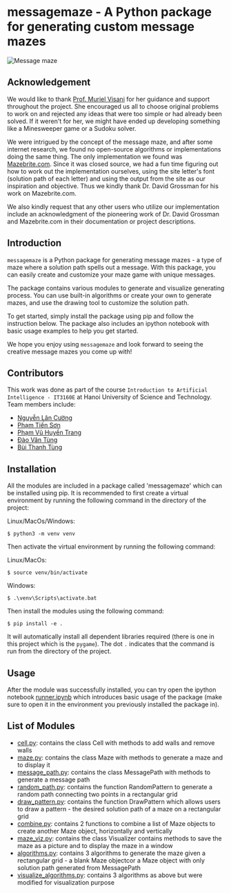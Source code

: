 # messagemaze - A Python package for generating custom message mazes

![Message maze](fungame_solution.png)

## Acknowledgement

We would like to thank [Prof. Muriel Visani](https://pageperso.univ-lr.fr/mvisani/) for her guidance and support throughout the project. She encouraged us all to choose original problems to work on and rejected any ideas that were too simple or had already been solved. If it weren't for her, we might have ended up developing something like a Minesweeper game or a Sudoku solver.

We were intrigued by the concept of the message maze, and after some internet research, we found no open-source algorithms or implementations doing the same thing. The only implementation we found was [Mazebrite.com](https://www.mazebrite.com/). Since it was closed source, we had a fun time figuring out how to work out the implementation ourselves, using the site letter's font (solution path of each letter) and using the output from the site as our inspiration and objective. Thus we kindly thank Dr. David Grossman for his work on Mazebrite.com.

We also kindly request that any other users who utilize our implementation include an acknowledgment of the pioneering work of Dr. David Grossman and Mazebrite.com in their documentation or project descriptions.


## Introduction

`messagemaze` is a Python package for generating message mazes - a type of maze where a solution path spells out a message. With this package, you can easily create and customize your maze game with unique messages.

The package contains various modules to generate and visualize generating process. You can use built-in algorithms or create your own to generate mazes, and use the drawing tool to customize the solution path.

To get started, simply install the package using pip and follow the instruction below. The package also includes an ipython notebook with basic usage examples to help you get started.

We hope you enjoy using `messagemaze` and look forward to seeing the creative message mazes you come up with!

## Contributors

This work was done as part of the course `Introduction to Artificial Intelligence - IT3160E` at Hanoi University of Science and Technology. Team members include:

- [Nguyễn Lân Cường](https://github.com/cuonglannguyen)
- [Phạm Tiến Sơn](https://github.com/phamson02)
- [Phạm Vũ Huyền Trang](https://github.com/PhamVuHuyenTrang)
- [Đào Văn Tùng](https://github.com/tungbinhthuong)
- [Bùi Thanh Tùng](https://github.com/TungTBui)

## Installation

All the modules are included in a package called 'messagemaze' which can be installed using pip.
It is recommended to first create a virtual environment by running the following command in
the directory of the project:

Linux/MacOs/Windows:

```
$ python3 -m venv venv
```

Then activate the virtual environment by running the following command:

Linux/MacOs:

```
$ source venv/bin/activate
```

Windows:

```
$ .\venv\Scripts\activate.bat
```

Then install the modules using the following command:

```
$ pip install -e .
```

It will automatically install all dependent libraries required (there is one in this project which is the `pygame`). The dot `.` indicates that the command is run from the directory of the project.

## Usage

After the module was successfully installed, you can try open the ipython notebook [runner.ipynb](runner.ipynb) which introduces basic usage of the package (make sure to open it in the environment you previously installed the package in).

## List of Modules

- [cell.py](src/messagemaze/cell.py): contains the class Cell with methods to add walls and remove walls
- [maze.py](src/messagemaze/maze.py): contains the class Maze with methods to generate a maze and to display it
- [message_path.py](src/messagemaze/message_path.py): contains the class MessagePath with methods to generate a message path
- [random_path.py](src/messagemaze/random_path.py): contains the function RandomPattern to generate a random path connecting two points in a rectangular grid
- [draw_pattern.py](src/messagemaze/draw_pattern.py): contains the function DrawPattern which allows users to draw a pattern - the desired solution path of a maze on a rectangular grid
- [combine.py](src/messagemaze/combine.py): contains 2 functions to combine a list of Maze objects to create another Maze object,
  horizontally and vertically
- [maze_viz.py](src/messagemaze/maze_viz.py): contains the class Visualizer contains methods to save the maze as
  a picture and to display the maze in a window
- [algorithms.py](src/messagemaze/algorithms.py): contains 3 algorithms to generate the maze given a rectangular grid - a blank Maze objectcor a Maze object with only solution path generated from MessagePath
- [visualize_algorithms.py](src/messagemaze/visualize_algorithms.py): contains 3 algorithms as above but were modified for visualization purpose
